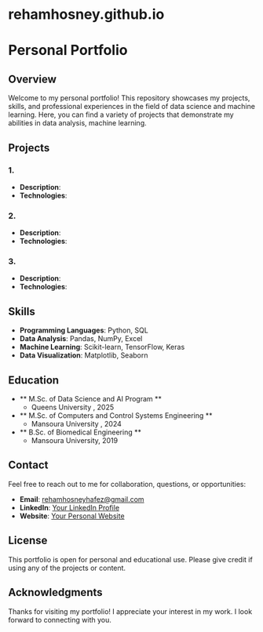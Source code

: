 # rehamhosney.github.io
# Personal Portfolio

## Overview
Welcome to my personal portfolio! This repository showcases my projects, skills, and professional experiences in the field of data science and machine learning. Here, you can find a variety of projects that demonstrate my abilities in data analysis, machine learning.

## Projects
### 1. 
- **Description**:
- **Technologies**: 

### 2. 
- **Description**: 
- **Technologies**:

### 3. 
- **Description**: 
- **Technologies**:

## Skills
- **Programming Languages**: Python, SQL
- **Data Analysis**: Pandas, NumPy, Excel
- **Machine Learning**: Scikit-learn, TensorFlow, Keras
- **Data Visualization**: Matplotlib, Seaborn


## Education
- **  M.Sc. of Data Science and AI Program   **
  - Queens University , 2025
- **  M.Sc.  of Computers and Control Systems Engineering **
  - Mansoura University , 2024
- **  B.Sc. of Biomedical Engineering **
  - Mansoura University, 2019

## Contact
Feel free to reach out to me for collaboration, questions, or opportunities:

- **Email**: [rehamhosneyhafez@gmail.com](mailto:your.rehamhosneyhafez@gmail.com)
- **LinkedIn**: [Your LinkedIn Profile](https://www.linkedin.com/in/rehamhosney13)
- **Website**: [Your Personal Website](https://yourwebsite.com)

## License
This portfolio is open for personal and educational use. Please give credit if using any of the projects or content.

## Acknowledgments
Thanks for visiting my portfolio! I appreciate your interest in my work. I look forward to connecting with you.
